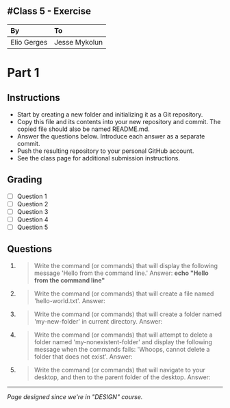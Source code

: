 
#Class 5 - Exercise
---
|By|To|
|:-------------|:--------------|
|Elio Gerges|Jesse Mykolun|

# Part 1
## Instructions
- Start by creating a new folder and initializing it as a Git repository.
- Copy this file and its contents into your new repository and commit. The copied file should also be named README.md.
- Answer the questions below. Introduce each answer as a separate commit.
- Push the resulting repository to your personal GitHub account.
- See the class page for additional submission instructions.

## Grading
- [ ] Question 1
- [ ] Question 2
- [ ] Question 3
- [ ] Question 4
- [ ] Question 5

## Questions
1. > Write the command (or commands) that will display the following message 'Hello from the command line.'
Answer: **echo "Hello from the command line"**

2. > Write the command (or commands) that will create a file named 'hello-world.txt'.
Answer: 

3. > Write the command (or commands) that will create a folder named 'my-new-folder' in current directory.
Answer: 

4. > Write the command (or commands) that will attempt to delete a folder named 'my-nonexistent-folder' and display the following message when the commands fails: 'Whoops, cannot delete a folder that does not exist'.
Answer: 

5. > Write the command (or commands) that will navigate to your desktop, and then to the parent folder of the desktop.
Answer: 


---
*Page designed since we're in "DESIGN" course.*